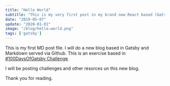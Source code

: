 ```yaml
---
title: "Hello World"
subtitle: "This is my very first post in my brand new React based (Gatsby) blog!"
date: "2019-05-07"
update: "2020-01-01"
image: "/blog/hello-world.png"
tags: ['gatsby']
---
```


This is my first MD post file. I will do a new blog based in Gatsby and Markdown served via Github.
This is an exercise based in [#100DaysOfGatsby Challenge](https://twitter.com/hashtag/100DaysOfGatsby "100 Days of Gatsby Challenge").

I will be posting challenges and other resorces un this new blog.

Thank you for reading.